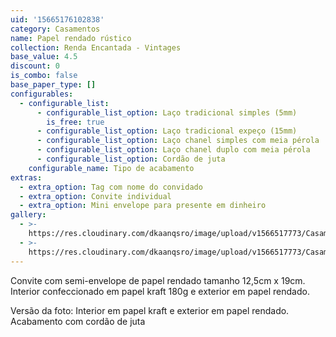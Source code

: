```yaml
---
uid: '15665176102838'
category: Casamentos
name: Papel rendado rústico
collection: Renda Encantada - Vintages
base_value: 4.5
discount: 0
is_combo: false
base_paper_type: []
configurables:
  - configurable_list:
      - configurable_list_option: Laço tradicional simples (5mm)
        is_free: true
      - configurable_list_option: Laço tradicional expeço (15mm)
      - configurable_list_option: Laço chanel simples com meia pérola
      - configurable_list_option: Laço chanel duplo com meia pérola
      - configurable_list_option: Cordão de juta
    configurable_name: Tipo de acabamento
extras:
  - extra_option: Tag com nome do convidado
  - extra_option: Convite individual
  - extra_option: Mini envelope para presente em dinheiro
gallery:
  - >-
    https://res.cloudinary.com/dkaanqsro/image/upload/v1566517773/Casamentos/Modelo_Papel_rendado_r%C3%BAstico_1_rhbzew.jpg
  - >-
    https://res.cloudinary.com/dkaanqsro/image/upload/v1566517773/Casamentos/Modelo_Papel_rendado_r%C3%BAstico_2_m5tv0d.jpg
---
```

Convite com semi-envelope de papel rendado tamanho 12,5cm x 19cm. Interior confeccionado em papel kraft 180g e exterior em papel rendado.



Versão da foto: Interior em papel kraft e exterior em papel rendado. Acabamento com cordão de juta
